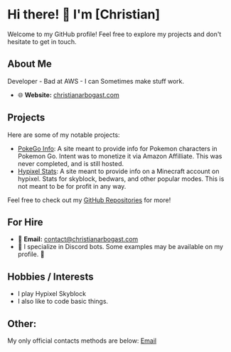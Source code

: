 # Hi there! 👋 I'm [Christian]

Welcome to my GitHub profile! Feel free to explore my projects and don't hesitate to get in touch.

## About Me

Developer - Bad at AWS - I can Sometimes make stuff work.

- 🌐 **Website:** [christianarbogast.com](https://christianarbogast.com)

## Projects

Here are some of my notable projects:

- [PokeGo Info](https://pokego.info): A site meant to provide info for Pokemon characters in Pokemon Go. Intent was to monetize it via Amazon Affilliate. This was never completed, and is still hosted. 
- [Hypixel Stats](hypixelstats.xyz): A site meant to provide info on a Minecraft account on hypixel. Stats for skyblock, bedwars, and other popular modes. This is not meant to be for profit in any way.
  
Feel free to check out my [GitHub Repositories](https://github.com/chrisarbogast) for more!

## For Hire

- 📧 **Email:** [contact@christianarbogast.com](mailto:contact@christianarbogast.com)
- 🚀 I specialize in Discord bots. Some examples may be available on my profile. 🚀

## Hobbies / Interests

- I play Hypixel Skyblock
- I also like to code basic things.

## Other:
My only official contacts methods are below:
[Email](mailto:contact@christianarbogast.com)
